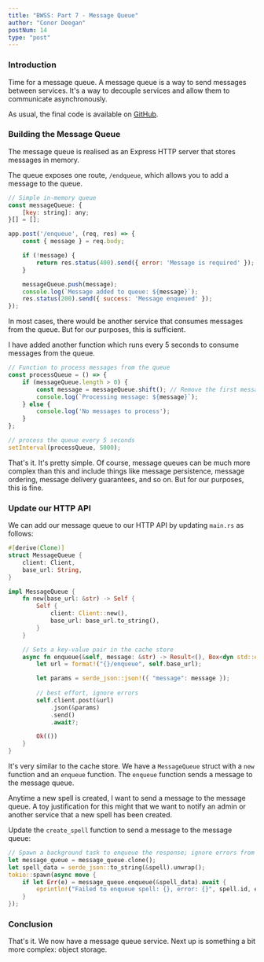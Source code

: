 ```yaml
---
title: "BWSS: Part 7 - Message Queue"
author: "Conor Deegan"
postNum: 14
type: "post"
---
```


### Introduction

Time for a message queue. A message queue is a way to send messages between services. It's a way to decouple services and allow them to communicate asynchronously.

As usual, the final code is available on [GitHub](https://github.com/conor-deegan/web-services).

### Building the Message Queue

The message queue is realised as an Express HTTP server that stores messages in memory.

The queue exposes one route, `/endqueue`, which allows you to add a message to the queue.

```javascript
// Simple in-memory queue
const messageQueue: {
    [key: string]: any;
}[] = [];

app.post('/enqueue', (req, res) => {
    const { message } = req.body;

    if (!message) {
        return res.status(400).send({ error: 'Message is required' });
    }

    messageQueue.push(message);
    console.log(`Message added to queue: ${message}`);
    res.status(200).send({ success: 'Message enqueued' });
});
```

In most cases, there would be another service that consumes messages from the queue. But for our purposes, this is sufficient.

I have added another function which runs every 5 seconds to consume messages from the queue.

```javascript
// Function to process messages from the queue
const processQueue = () => {
    if (messageQueue.length > 0) {
        const message = messageQueue.shift(); // Remove the first message
        console.log(`Processing message: ${message}`);
    } else {
        console.log('No messages to process');
    }
};

// process the queue every 5 seconds
setInterval(processQueue, 5000);
```

That's it. It's pretty simple. Of course, message queues can be much more complex than this and include things like message persistence, message ordering, message delivery guarantees, and so on. But for our purposes, this is fine.

### Update our HTTP API

We can add our message queue to our HTTP API by updating `main.rs` as follows:

```rust
#[derive(Clone)]
struct MessageQueue {
    client: Client,
    base_url: String,
}

impl MessageQueue {
    fn new(base_url: &str) -> Self {
        Self {
            client: Client::new(),
            base_url: base_url.to_string(),
        }
    }

    // Sets a key-value pair in the cache store
    async fn enqueue(&self, message: &str) -> Result<(), Box<dyn std::error::Error>> {
        let url = format!("{}/enqueue", self.base_url);

        let params = serde_json::json!({ "message": message });
        
        // best effort, ignore errors
        self.client.post(&url)
            .json(&params)
            .send()
            .await?;

        Ok(())
    }
}
```

It's very similar to the cache store. We have a `MessageQueue` struct with a `new` function and an `enqueue` function. The `enqueue` function sends a message to the message queue.

Anytime a new spell is created, I want to send a message to the message queue. A toy justification for this might that we want to notify an admin or another service that a new spell has been created.

Update the `create_spell` function to send a message to the message queue:

```rust
// Spawn a background task to enqueue the response; ignore errors from `enqueue`
let message_queue = message_queue.clone();
let spell_data = serde_json::to_string(&spell).unwrap();
tokio::spawn(async move {
    if let Err(e) = message_queue.enqueue(&spell_data).await {
        eprintln!("Failed to enqueue spell: {}, error: {}", spell.id, e);
    }
});
```

### Conclusion

That's it. We now have a message queue service. Next up is something a bit more complex: object storage.